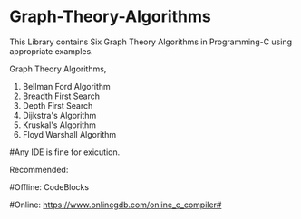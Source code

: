 # Graph-Theory-Algorithms
This Library contains Six Graph Theory Algorithms in Programming-C using appropriate examples.

Graph Theory Algorithms,

1. Bellman Ford Algorithm
2. Breadth First Search
3. Depth First Search
4. Dijkstra's Algorithm
5. Kruskal's Algorithm
6. Floyd Warshall Algorithm

#Any IDE is fine for exicution.

Recommended:

#Offline: CodeBlocks

#Online: https://www.onlinegdb.com/online_c_compiler#
 
